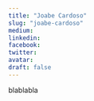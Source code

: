 ```yaml
---
title: "Joabe Cardoso"
slug: "joabe-cardoso"
medium:
linkedin:
facebook:
twitter:
avatar:
draft: false
---
```


blablabla
